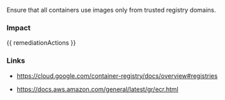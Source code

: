 
Ensure that all containers use images only from trusted registry domains.

### Impact
<!-- Add Impact here -->

<!-- DO NOT CHANGE -->
{{ remediationActions }}

### Links
- https://cloud.google.com/container-registry/docs/overview#registries

- https://docs.aws.amazon.com/general/latest/gr/ecr.html


